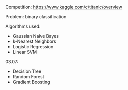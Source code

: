 Competition: https://www.kaggle.com/c/titanic/overview

Problem: binary classification

Algorithms used:

- Gaussian Naive Bayes
- k-Nearest Neighbors
- Logistic Regression
- Linear SVM

03.07:
- Decision Tree
- Random Forest
- Gradient Boosting
